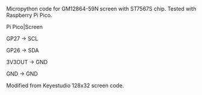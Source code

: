Micropython code for GM12864-59N screen with ST7567S chip. Tested with Raspberry Pi Pico.

Pi Pico|Screen

GP27 -> SCL

GP26 -> SDA

3V3OUT -> GND

GND -> GND

Modified from Keyestudio 128x32 screen code.
